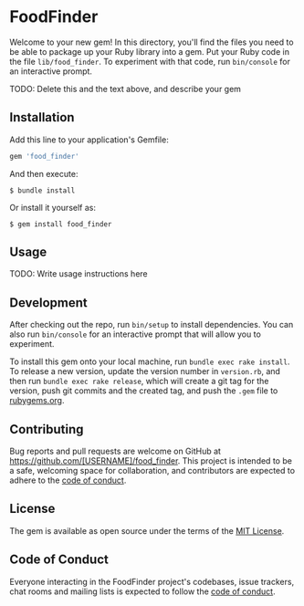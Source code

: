 # FoodFinder

Welcome to your new gem! In this directory, you'll find the files you need to be able to package up your Ruby library into a gem. Put your Ruby code in the file `lib/food_finder`. To experiment with that code, run `bin/console` for an interactive prompt.

TODO: Delete this and the text above, and describe your gem

## Installation

Add this line to your application's Gemfile:

```ruby
gem 'food_finder'
```

And then execute:

    $ bundle install

Or install it yourself as:

    $ gem install food_finder

## Usage

TODO: Write usage instructions here

## Development

After checking out the repo, run `bin/setup` to install dependencies. You can also run `bin/console` for an interactive prompt that will allow you to experiment.

To install this gem onto your local machine, run `bundle exec rake install`. To release a new version, update the version number in `version.rb`, and then run `bundle exec rake release`, which will create a git tag for the version, push git commits and the created tag, and push the `.gem` file to [rubygems.org](https://rubygems.org).

## Contributing

Bug reports and pull requests are welcome on GitHub at https://github.com/[USERNAME]/food_finder. This project is intended to be a safe, welcoming space for collaboration, and contributors are expected to adhere to the [code of conduct](https://github.com/[USERNAME]/food_finder/blob/master/CODE_OF_CONDUCT.md).

## License

The gem is available as open source under the terms of the [MIT License](https://opensource.org/licenses/MIT).

## Code of Conduct

Everyone interacting in the FoodFinder project's codebases, issue trackers, chat rooms and mailing lists is expected to follow the [code of conduct](https://github.com/[USERNAME]/food_finder/blob/master/CODE_OF_CONDUCT.md).
